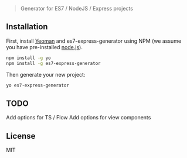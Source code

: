 > Generator for ES7 / NodeJS / Express projects

## Installation

First, install [Yeoman](http://yeoman.io) and es7-express-generator using NPM (we assume you have pre-installed [node.js](https://nodejs.org/)).

```bash
npm install -g yo
npm install -g es7-express-generator
```

Then generate your new project:

```bash
yo es7-express-generator
```

## TODO

Add options for TS / Flow
Add options for view components

## License

MIT
